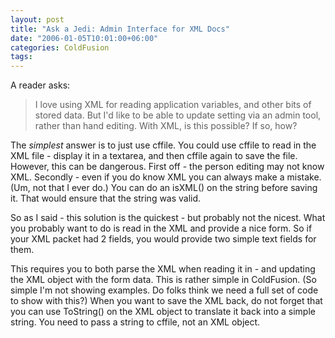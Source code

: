 ```yaml
---
layout: post
title: "Ask a Jedi: Admin Interface for XML Docs"
date: "2006-01-05T10:01:00+06:00"
categories: ColdFusion 
tags: 
---
```


A reader asks:

<blockquote>
I love using XML for reading application variables, and other bits of stored data. But I'd like to be able to update setting via an admin tool, rather than hand editing. With XML, is this possible? If so, how?
</blockquote>

The <i>simplest</i> answer is to just use cffile. You could use cffile to read in the XML file - display it in a textarea, and then cffile again to save the file. However, this can be dangerous. First off - the person editing may not know XML. Secondly - even if you do know XML you can always make a mistake. (Um, not that I ever do.) You can do an isXML() on the string before saving it. That would ensure that the string was valid. 

So as I said - this solution is the quickest - but probably not the nicest. What you probably want to do is read in the XML and provide a nice form. So if your XML packet had 2 fields, you would provide two simple text fields for them. 

This requires you to both parse the XML when reading it in - and updating the XML object with the form data. This is rather simple in ColdFusion. (So simple I'm not showing examples. Do folks think we need a full set of code to show with this?) When you want to save the XML back, do not forget that you can use ToString() on the XML object to translate it back into a simple string. You need to pass a string to cffile, not an XML object.